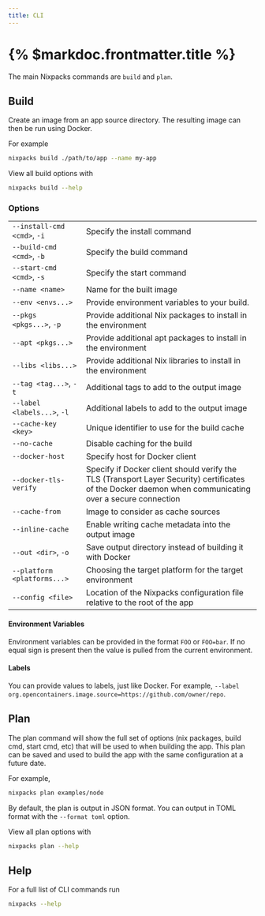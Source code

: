 ```yaml
---
title: CLI
---
```


# {% $markdoc.frontmatter.title %}

The main Nixpacks commands are `build` and `plan`.

## Build

Create an image from an app source directory. The resulting image can then be run using Docker.

For example

```sh
nixpacks build ./path/to/app --name my-app
```

View all build options with

```sh
nixpacks build --help
```

### Options

|                             |                                                                                                                                                         |
| :-------------------------- | :------------------------------------------------------------------------------------------------------------------------------------------------------ |
| `--install-cmd <cmd>`, `-i` | Specify the install command                                                                                                                             |
| `--build-cmd <cmd>`, `-b`   | Specify the build command                                                                                                                               |
| `--start-cmd <cmd>`, `-s`   | Specify the start command                                                                                                                               |
| `--name <name>`             | Name for the built image                                                                                                                                |
| `--env <envs...>`           | Provide environment variables to your build.                                                                                                            |
| `--pkgs <pkgs...>`, `-p`    | Provide additional Nix packages to install in the environment                                                                                           |
| `--apt <pkgs...>`           | Provide additional apt packages to install in the environment                                                                                           |
| `--libs <libs...>`          | Provide additional Nix libraries to install in the environment                                                                                          |
| `--tag <tag...>`, `-t`      | Additional tags to add to the output image                                                                                                              |
| `--label <labels...>`, `-l` | Additional labels to add to the output image                                                                                                            |
| `--cache-key <key>`         | Unique identifier to use for the build cache                                                                                                            |
| `--no-cache`                | Disable caching for the build                                                                                                                           |
| `--docker-host`             | Specify host for Docker client                                                                                                                          |
| `--docker-tls-verify`       | Specify if Docker client should verify the TLS (Transport Layer Security) certificates of the Docker daemon when communicating over a secure connection |
| `--cache-from`              | Image to consider as cache sources                                                                                                                      |
| `--inline-cache`            | Enable writing cache metadata into the output image                                                                                                     |
| `--out <dir>`, `-o`         | Save output directory instead of building it with Docker                                                                                                |
| `--platform <platforms...>` | Choosing the target platform for the target environment                                                                                                 |
| `--config <file>`           | Location of the Nixpacks configuration file relative to the root of the app                                                                             |

#### Environment Variables

Environment variables can be provided in the format `FOO` or `FOO=bar`. If no equal sign is present then the value is
pulled from the current environment.

#### Labels

You can provide values to labels, just like Docker. For example, `--label org.opencontainers.image.source=https://github.com/owner/repo`.

## Plan

The plan command will show the full set of options (nix packages, build cmd, start cmd, etc) that will be used to when
building the app. This plan can be saved and used to build the app with the same configuration at a future date.

For example,

```sh
nixpacks plan examples/node
```

By default, the plan is output in JSON format. You can output in TOML format with the `--format toml` option.

View all plan options with

```sh
nixpacks plan --help
```

## Help

For a full list of CLI commands run

```sh
nixpacks --help
```
